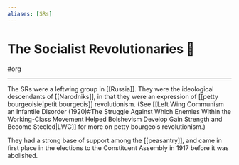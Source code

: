 ```yaml
---
aliases: [SRs]
---
```


# The Socialist Revolutionaries 🚩
#org 

---
The SRs were a leftwing group in [[Russia]]. They were the ideological descendants of [[Narodniks]], in that they were an expression of [[petty bourgeoisie|petit bourgeois]] revolutionism. (See [[Left Wing Communism an Infantile Disorder (1920)#The Struggle Against Which Enemies Within the Working-Class Movement Helped Bolshevism Develop Gain Strength and Become Steeled|LWC]] for more on petty bourgeois revolutionism.) 

They had a strong base of support among the [[peasantry]], and came in first place in the elections to the Constituent Assembly in 1917 before it was abolished. 


